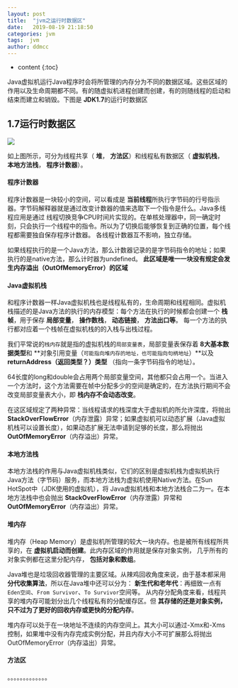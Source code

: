 ```yaml
---
layout: post
title:  "jvm之运行时数据区"
date:   2019-08-19 21:18:50
categories: jvm
tags:  jvm
author: ddmcc
---
```


* content
{:toc}


Java虚拟机运行Java程序时会将所管理的内存分为不同的数据区域。这些区域的作用以及生命周期都不同。有的随虚拟机进程创建而创建，有的则随线程的启动和结束而建立和销毁。下图是 **JDK1.7**的运行时数据区




## 1.7运行时数据区

![](https://i.loli.net/2019/08/19/zjiESkyLQuWcCHD.png)


如上图所示，可分为线程共享（ **堆**， **方法区**）和线程私有数据区（ **虚拟机栈**， **本地方法栈**， **程序计数器**）。


#### 程序计数器

程序计数器是一块较小的空间，可以看成是 **当前线程**所执行字节码的行号指示器。字节码解释器就是通过改变计数器的值来选取下一个指令是什么。Java多线程应用是通过
线程切换竞争CPU时间片实现的。在单核处理器中，同一确定时刻，只会执行一个线程中的指令。所以为了切换后能够恢复到正确的位置，每个线程都需要独自保存程序计数器。
各线程计数器互不影响，独立存储。

如果线程执行的是一个Java方法，那么计数器记录的是字节码指令的地址；如果执行的是native方法，那么计时器为undefined。 **此区域是唯一一块没有规定会发生内存溢出（OutOfMemoryError）的区域**


#### Java虚拟机栈

和程序计数器一样Java虚拟机栈也是线程私有的，生命周期和线程相同。虚拟机栈描述的是Java方法的执行的内存模型：每个方法在执行的时候都会创建一个 **栈帧**，用于保存 **局部变量**， **操作数栈**， **动态链接**， **方法出口等**。
每一个方法的执行都对应着一个栈帧在虚拟机栈的的入栈与出栈过程。


我们平常说的`栈内存`就是指的虚拟机栈的`局部变量表`，局部变量表保存着 **8大基本数据类型**和 **对象引用变量（`可能指向堆内存的地址，也可能指向句柄地址`）**以及 **returnAddress（返回类型？）类型** （指向一条字节码指令的地址）。


64长度的long和double会占用两个局部变量空间，其他都只会占用一个。当进入一个方法时，这个方法需要在帧中分配多少的空间是确定的，在方法执行期间不会改变局部变量表大小，即 **栈内存不会动态改变**。


在这区域规定了两种异常：当线程请求的栈深度大于虚拟机的所允许深度，将抛出 **StackOverFlowError**（内存泄露）异常；如果虚拟机可以动态扩展（Java虚拟机栈可以设置长度），如果动态扩展无法申请到足够的长度，那么将抛出
**OutOfMemoryError**（内存溢出）异常。


#### 本地方法栈

本地方法栈的作用与Java虚拟机栈类似，它们的区别是虚拟机栈为虚拟机执行Java方法（字节码）服务，而本地方法栈为虚拟机使用Native方法。在Sun HotSpot中（JDK使用的虚拟机），将
Java虚拟机栈和本地方法栈合二为一。在本地方法栈中也会抛出 **StackOverFlowError**（内存泄露）异常和 **OutOfMemoryError**（内存溢出）异常。


#### 堆内存


堆内存（Heap Memory）是虚拟机所管理的较大一块内存。也是被所有线程所共享的，在 **虚拟机启动而创建**。此内存区域的作用就是保存对象实例， 几乎所有的对象实例都在这里分配内存， **包括对象和数组**。


Java堆也是垃圾回收器管理的主要区域。从辣鸡回收角度来说，由于基本都采用 **分代收集算法**，所以在Java堆中还可以分为： **新生代和老年代**：再细致一点有`Eden空间`、`From Survivor`、`To Survivor`空间等。
从内存分配角度来看，线程共享的堆内存可能划分出几个线程私有的分配缓存区。但 **其存储的还是对象实例，只不过为了更好的回收内存或更快的分配内存**。


堆内存可以处于在一块地址不连续的内存空间上。其大小可以通过-Xmx和-Xms控制，如果堆中没有内存完成实例分配，并且内存大小不可扩展那么将抛出OutOfMemoryError（内存溢出）异常。


#### 方法区

。。。。。。。。。。。。。